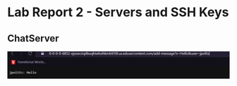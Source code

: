 # Lab Report 2 - Servers and SSH Keys

## ChatServer
![Image](https://github.com/DatGuy84/CSE-15L-Lab-2.0/blob/main/First%20message.png?raw=true) 

